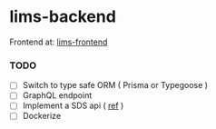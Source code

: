 # lims-backend

Frontend at: [lims-frontend](https://github.com/snehalbaghel/lims-frontend)

### TODO

- [ ] Switch to type safe ORM ( Prisma or Typegoose )
- [ ] GraphQL endpoint
- [ ] Implement a SDS api ( [ref](http://www.ilpi.com/msds/) )
- [ ] Dockerize
